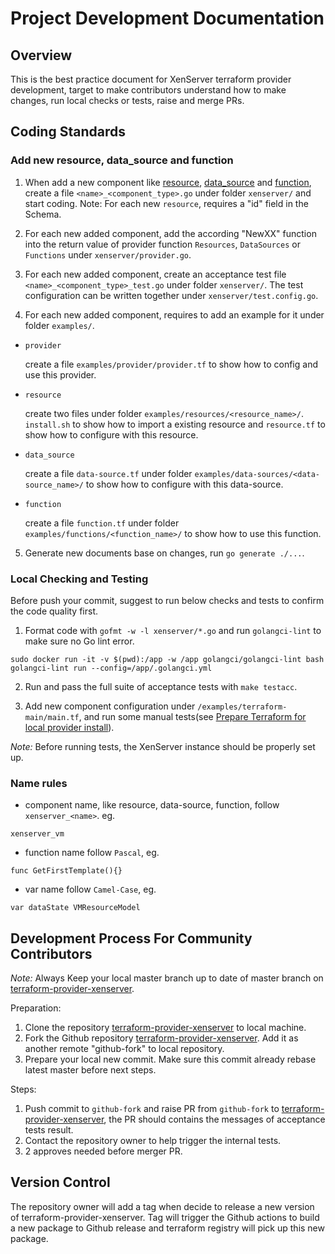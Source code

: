 # Project Development Documentation

## Overview

This is the best practice document for XenServer terraform provider development, target to make contributors understand how to make changes, run local checks or tests, raise and merge PRs.

## Coding Standards

### Add new resource, data_source and function

1. When add a new component like [resource](https://developer.hashicorp.com/terraform/plugin/framework/resources), [data_source](https://developer.hashicorp.com/terraform/plugin/framework/data-sources) and [function](https://developer.hashicorp.com/terraform/plugin/framework/functions), create a file `<name>_<component_type>.go` under folder `xenserver/` and start coding. Note: For each new `resource`, requires a "id" field in the Schema.

2. For each new added component, add the according "NewXX" function into the return value of provider function `Resources`, `DataSources` or `Functions` under `xenserver/provider.go`.

3. For each new added component, create an acceptance test file `<name>_<component_type>_test.go` under folder `xenserver/`. The test configuration can be written together under `xenserver/test.config.go`.

4. For each new added component, requires to add an example for it under folder `examples/`.

- `provider`

    create a file `examples/provider/provider.tf` to show how to config and use this provider.

- `resource`
      
    create two files under folder `examples/resources/<resource_name>/`. `install.sh` to show how to import a existing resource and `resource.tf` to show how to configure with this resource.

- `data_source`

    create a file `data-source.tf` under folder `examples/data-sources/<data-source_name>/` to show how to configure with this data-source.

- `function`

    create a file `function.tf` under folder `examples/functions/<function_name>/` to show how to use this function. 

5. Generate new documents base on changes, run `go generate ./...`.

### Local Checking and Testing

Before push your commit, suggest to run below checks and tests to confirm the code quality first.

1. Format code with `gofmt -w -l xenserver/*.go` and run `golangci-lint` to make sure no Go lint error.

```shell
sudo docker run -it -v $(pwd):/app -w /app golangci/golangci-lint bash
golangci-lint run --config=/app/.golangci.yml
```

2. Run and pass the full suite of acceptance tests with `make testacc`.

3. Add new component configuration under `/examples/terraform-main/main.tf`, and run some manual tests(see [Prepare Terraform for local provider install](README.md)).

*Note:* Before running tests, the XenServer instance should be properly set up.

### Name rules

- component name, like resource, data-source, function, follow `xenserver_<name>`. eg.

```shell
xenserver_vm
```

- function name follow `Pascal`, eg.

```shell
func GetFirstTemplate(){}
```

- var name follow `Camel-Case`, eg.

```shell
var dataState VMResourceModel
```

## Development Process For Community Contributors

*Note:* Always Keep your local master branch up to date of master branch on [terraform-provider-xenserver](https://github.com/xenserver/terraform-provider-xenserver).

Preparation:

1. Clone the repository [terraform-provider-xenserver](https://github.com/xenserver/terraform-provider-xenserver) to local machine.
2. Fork the Github repository [terraform-provider-xenserver](https://github.com/xenserver/terraform-provider-xenserver). Add
it as another remote "github-fork" to local repository.
3. Prepare your local new commit. Make sure this commit already rebase latest master before next steps.

Steps:

1. Push commit to `github-fork` and raise PR from `github-fork` to [terraform-provider-xenserver](https://github.com/xenserver/terraform-provider-xenserver), the PR should contains the messages of acceptance tests result.
2. Contact the repository owner to help trigger the internal tests.
4. 2 approves needed before merger PR.

## Version Control

The repository owner will add a tag when decide to release a new version of terraform-provider-xenserver. Tag will trigger the Github actions to build a new package to Github release and terraform registry will pick up this new package.
